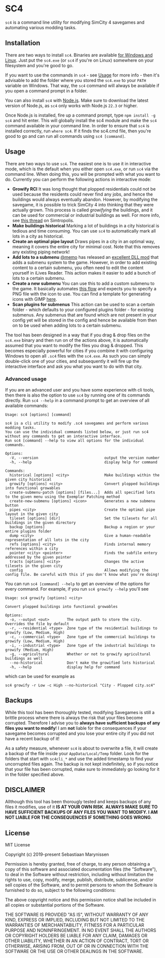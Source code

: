 # SC4

`sc4` is a command line utility for modifying SimCity 4 savegames and automating various modding tasks.
 
## Installation

There are two ways to install `sc4`.
Binaries are available [for Windows and Linux](https://github.com/sebamarynissen/sc4/releases/latest).
Just put the `sc4.exe` (or `sc4` if you're on Linux) somewhere on your filesystem and you're good to go.

If you want to use the commands in `sc4` - see [Usage](#usage) for more info - then it's advisable to add the folder where you stored the `sc4.exe` to your `PATH` variable on Windows.
That way, the `sc4` command will always be available if you open a command prompt in a folder.

You can also install `sc4` with [Node.js](https://www.nodejs.org).
Make sure to download the latest version of Node.js, as `sc4` only works with Node.js `22.3` or higher.

Once Node.js is installed, fire up a command prompt, type `npm install -g sc4` and hit enter.
This will globally install the sc4 module and make the `sc4` command available in your command line.
In order to ensure that `sc4` is installed correctly, run `where sc4`.
If it finds the sc4.cmd file, then you're good to go and can run all commands using `sc4 [command]`.

## Usage

There are two ways to use `sc4`.
The easiest one is to use it in interactive mode, which is the default when you either open `sc4.exe`, or run `sc4` via the command line.
When doing this, you will be prompted with what you want to do.
Currently you can perform the following actions in interactive mode:

 - **Growify RCI** It was long thought that plopped residentials could not be used because the residents could never find any jobs, and hence the buildings would always eventually abandon. However, by modifying the savegame, it is possible to trick SimCity 4 into thinking that they were actually grown. This process is called *growifying* the buildings, and it can be used for commercial or industrial buildings as well. For more info, see [this thread](https://community.simtropolis.com/forums/topic/758258-modifying-sc4-savegames-it-is-possible/) on Simtropolis.
 - **Make buildings historical** Marking a lot of buildings in a city historical is tedious and time consuming. You can use `sc4` to automatically mark all lots in a city as historical.
 - **Create an optimal pipe layout** Draws pipes in a city in an optimal way, meaning it covers the entire city for minimal cost. Note that this removes any existing piping network!
 - **Add lots to a submenu** [@memo](https://github.com/memo33) has released an [excellent DLL mod](https://community.simtropolis.com/files/file/36142-submenus-dll/) that adds a submenu system to the game. However, in order to add existing content to a certain submenu, you often need to edit the content yourself in iLives Reader. This action makes it easier to add a bunch of lots to a certain submenu.
 - **Create a new submenu** You can use this to add a custom submenu to the game. It basically automates [this flow](https://github.com/memo33/submenus-dll?tab=readme-ov-file#creating-a-new-submenu-button) and expects you to specify a PNG file with the icon to use. You can find a template for generating icons with GIMP [here](https://github.com/memo33/submenus-dll/releases/tag/1.0.0).
 - **Scan plugins for submenus** This action can be used to scan a certain folder - which defaults to your configured plugins folder - for existing submenus. Any submenus that are found which are not present in your config yet will be stored in the config and hence be available from then on to be used when adding lots to a certain submenu.

The tool has been designed in a way that if you drag & drop files on the `sc4.exe` binary and then run on of the actions above, it is automatically assumed that you want to modify the files you drag & dropped.
This becomes especially powerful for cities if you combine it with configuring Windows to open all `.sc4` files with the `sc4.exe`.
As such you can simply double-click one of your cities, and subsequently it will fire up the interactive interface and ask you what you want to do with that city.

### Advanced usage

If you are an advanced user and you have some experience with cli tools, then there is also the option to use `sc4` by running one of its commands directly.
Run `sc4 --help` in a command prompt to get an overview of all available commands:

```
Usage: sc4 [options] [command]

sc4 is a cli utility to modify .sc4 savegames and perform various modding tasks.
You can use the individual commands listed below, or just run sc4 without any commands to get an interactive interface.
Run sc4 [command] --help to view all options for the individual commands.

Options:
  -V, --version                              output the version number
  -h, --help                                 display help for command

Commands:
  historical [options] <city>                Make buildings within the given city historical
  growify [options] <city>                   Convert plopped buildings into functional growables
  create-submenu-patch [options] [files...]  Adds all specified lots to the given menu using the Exemplar Patching method
  create-new-submenu [options] <icon>        Generates a new submenu button
  pipes <city>                               Create the optimal pipe layout in the given city
  tileset [options] [dir]                    Set the tilesets for all buildings in the given directory
  backup [options]                           Backup a region or your entire plugins folder
  dump <city>                                Give a human-readable representation of all lots in the city
  refs [options] <city>                      Finds internal memory references within a city
  pointer <city> <pointer>                   Finds the subfile entery addressed by the given pointer
  tracts [options] <city>                    Changes the active tilesets in the given city
  config                                     Allows modifying the config file. Be careful with this if you don't know what you're doing!
```

You can run `sc4 [command] --help` to get an overview of the options for every command.
For example, if you run `sc4 growify --help` you'll see
```
Usage: sc4 growify [options] <city>

Convert plopped buildings into functional growables

Options:
  -o, --output <out>        The output path to store the city. Overrides the file by default
  -r, --residential <type>  Zone type of the residential buildings to growify (Low, Medium, High)
  -c, --commercial <type>   Zone type of the commercial buildings to growify (Low, Medium, High)
  -i, --industrial <type>   Zone type of the industrial buildings to growify (Medium, High)
  -g, --agricultural        Whether or not to growify agricultural buildings as well
  --no-historical           Don't make the growified lots historical
  -h, --help                display help for command
```

which can be used for example as
```
sc4 growify -r Low -c High --no-historical "City - Plopped city.sc4"
```

## Backups

While this tool has been thoroughly tested, modifying Savegames is still a brittle process where there is always the risk that your files become corrupted.
Therefore I advise you to **always have sufficient backups of any files you want to modify**! I am **not** liable for the consequences if your savegame becomes corrupted and you lose your entire city if you did not have a recent backup of it!

As a safety measure, whenever `sc4` is about to overwrite a file, it will create a backup of the file inside your `AppData/Local/Temp` folder.
Look for the folders that start with `sc4cli_*` and use the added timestamp to find your uncorrupted files again.
The backup is not kept indefinitely, so if you notice that your file has been corrupted, make sure to immediately go looking for it in the folder specified above.

## DISCLAIMER

Allthough this tool has been thorougly tested and keeps backups of any files it modifies, use of it **IS AT YOUR OWN RISK**. **ALWAYS MAKE SURE TO HAVE SUFFICIENT BACKUPS OF ANY FILES YOU WANT TO MODIFY. I AM NOT LIABLE FOR THE CONSEQUENCES IF SOMETHING GOES WRONG**.

## License

 MIT License

Copyright (c) 2019-present Sebastiaan Marynissen

Permission is hereby granted, free of charge, to any person obtaining a copy
of this software and associated documentation files (the "Software"), to deal
in the Software without restriction, including without limitation the rights
to use, copy, modify, merge, publish, distribute, sublicense, and/or sell
copies of the Software, and to permit persons to whom the Software is
furnished to do so, subject to the following conditions:

The above copyright notice and this permission notice shall be included in all
copies or substantial portions of the Software.

THE SOFTWARE IS PROVIDED "AS IS", WITHOUT WARRANTY OF ANY KIND, EXPRESS OR
IMPLIED, INCLUDING BUT NOT LIMITED TO THE WARRANTIES OF MERCHANTABILITY,
FITNESS FOR A PARTICULAR PURPOSE AND NONINFRINGEMENT. IN NO EVENT SHALL THE
AUTHORS OR COPYRIGHT HOLDERS BE LIABLE FOR ANY CLAIM, DAMAGES OR OTHER
LIABILITY, WHETHER IN AN ACTION OF CONTRACT, TORT OR OTHERWISE, ARISING FROM,
OUT OF OR IN CONNECTION WITH THE SOFTWARE OR THE USE OR OTHER DEALINGS IN THE
SOFTWARE.
